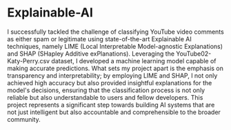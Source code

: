 # Explainable-AI
I successfully tackled the challenge of classifying YouTube video comments as either spam or legitimate using state-of-the-art Explainable AI techniques, namely LIME (Local Interpretable Model-agnostic Explanations) and SHAP (SHapley Additive exPlanations). Leveraging the YouTube02-Katy-Perry.csv dataset, I developed a machine learning model capable of making accurate predictions. What sets my project apart is the emphasis on transparency and interpretability; by employing LIME and SHAP, I not only achieved high accuracy but also provided insightful explanations for the model's decisions, ensuring that the classification process is not only reliable but also understandable to users and fellow developers. This project represents a significant step towards building AI systems that are not just intelligent but also accountable and comprehensible to the broader community.
